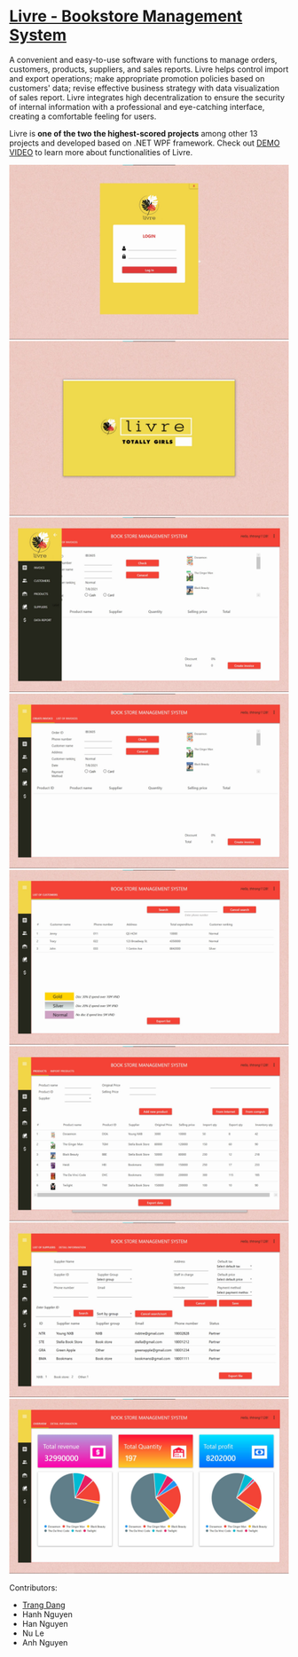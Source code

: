 # <a href = "https://drive.google.com/file/d/1Y38u5YtfFi86JUDMqW-zfaaU9BHvVNNG/view?usp=sharing">Livre - Bookstore Management System<a>
A convenient and easy-to-use software with functions to manage orders, customers, products, suppliers, and sales reports. Livre helps control import and export operations; make appropriate promotion policies based on customers' data; revise effective
business strategy with data visualization of sales report. Livre integrates high decentralization to ensure the security of internal information with a professional and eye-catching interface, creating a comfortable feeling for users. 

Livre is <b>one of the two the highest-scored projects</b> among other 13 projects and developed based on .NET WPF framework. Check out <a href = "https://drive.google.com/file/d/1Y38u5YtfFi86JUDMqW-zfaaU9BHvVNNG/view?usp=sharing">DEMO VIDEO</a> to learn more about functionalities of Livre.


![Alt Image text](readme_images/login.jpg)
![Alt Image text](readme_images/intro.jpg)
![Alt Image text](readme_images/menu.jpg)
![Alt Image text](readme_images/invoice.jpg)
![Alt Image text](readme_images/customer.jpg)
![Alt Image text](readme_images/product.jpg)
![Alt Image text](readme_images/supplier.jpg)
![Alt Image text](readme_images/data_report.jpg)


Contributors:
<ul>
<li><a href = "https://www.linkedin.com/in/trangttdang/">Trang Dang</a></li>
<li>Hanh Nguyen</li>
<li>Han Nguyen</li>
<li>Nu Le</li>
<li>Anh Nguyen</li>
</ul>
